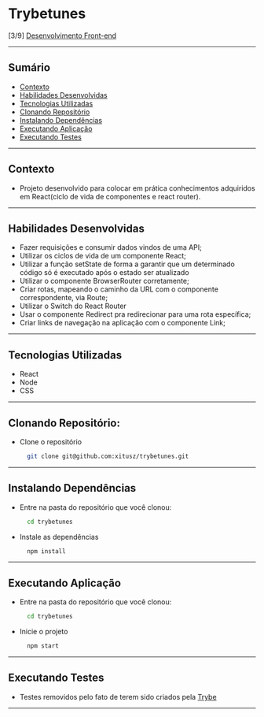 # Trybetunes
[3/9] [Desenvolvimento Front-end](https://github.com/xitusz/Trybe/tree/main/02_Desenvolvimento-Front-end)

---

## Sumário

- [Contexto](#contexto)
- [Habilidades Desenvolvidas](#habilidades-desenvolvidas)
- [Tecnologias Utilizadas](#tecnologias-utilizadas)
- [Clonando Repositório](#clonando-repositório)
- [Instalando Dependências](#instalando-dependências)
- [Executando Aplicação](#executando-aplicação)
- [Executando Testes](#executando-testes)

---

## Contexto

* Projeto desenvolvido para colocar em prática conhecimentos adquiridos em React(ciclo de vida de componentes e react router).

---

## Habilidades Desenvolvidas

* Fazer requisições e consumir dados vindos de uma API;
* Utilizar os ciclos de vida de um componente React;
* Utilizar a função setState de forma a garantir que um determinado código só é executado após o estado ser atualizado
* Utilizar o componente BrowserRouter corretamente;
* Criar rotas, mapeando o caminho da URL com o componente correspondente, via Route;
* Utilizar o Switch do React Router
* Usar o componente Redirect pra redirecionar para uma rota específica;
* Criar links de navegação na aplicação com o componente Link;

---

## Tecnologias Utilizadas

* React
* Node
* CSS
 
---

## Clonando Repositório:

* Clone o repositório
  ```sh
    git clone git@github.com:xitusz/trybetunes.git
  ```

---

## Instalando Dependências

* Entre na pasta do repositório que você clonou:
  ```sh
    cd trybetunes
  ```

* Instale as dependências
  ```sh
    npm install
  ```

---

## Executando Aplicação

* Entre na pasta do repositório que você clonou:
  ```sh
    cd trybetunes
  ```

* Inicie o projeto
  ```sh
    npm start
  ```

---

## Executando Testes

* Testes removidos pelo fato de terem sido criados pela [Trybe](https://www.betrybe.com/)

---
